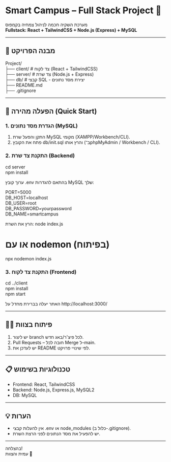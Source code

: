 # Smart Campus – Full Stack Project 🌱

מערכת השקיה חכמה לניהול צמחיה בקמפוס  
**Fullstack: React + TailwindCSS + Node.js (Express) + MySQL**

---

## 📁 מבנה הפרויקט

Project/  
├── client/      # צד לקוח (React + TailwindCSS)  
├── server/      # צד שרת (Node.js + Express)  
├── db/          # קבצי SQL - יצירת מסד נתונים  
├── README.md  
├── .gitignore  
  
---

## 🚀 הפעלה מהירה (Quick Start)

### 1. הגדרת מסד נתונים (MySQL)
1. התקן והפעל שרת MySQL מקומי (XAMPP/Workbench/CLI).
2. פתח את הקובץ db/init.sql והרץ אותו (ב־phpMyAdmin / Workbench / CLI).

### 2. התקנת צד שרת (Backend)
cd server  
npm install

ערוך קובץ .env בהתאם להגדרות MySQL שלך:

PORT=5000  
DB_HOST=localhost  
DB_USER=root  
DB_PASSWORD=yourpassword  
DB_NAME=smartcampus

הרץ את השרת:
node index.js  
# או עם nodemon (בפיתוח)  
npx nodemon index.js

### 3. התקנת צד לקוח (Frontend)
cd ../client  
npm install  
npm start

האתר יעלה בברירת מחדל על http://localhost:3000/

---

## 🧑‍💻 פיתוח בצוות
1. יש ליצור branch לכל פיצ'ר/באג חדש.
2. Pull Requests – חובה לכל Merge ל-main.
3. יש לעדכן את README לפי שינויי פרויקט.

---

## 📋 טכנולוגיות בשימוש
- Frontend: React, TailwindCSS
- Backend: Node.js, Express.js, MySQL2
- DB: MySQL

---

## 💡 הערות
- אין להעלות קבצי .env או node_modules (כלול ב-.gitignore).
- יש להפעיל את מסד הנתונים לפני הרצת השרת.

---

בהצלחה!  
עמית והצוות 🚀

